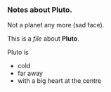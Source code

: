 ### Notes about Pluto.

Not a planet any more (sad face).

This is a *file* about **Pluto**.

Pluto is
- cold
- far away
- with a big heart at the centre
